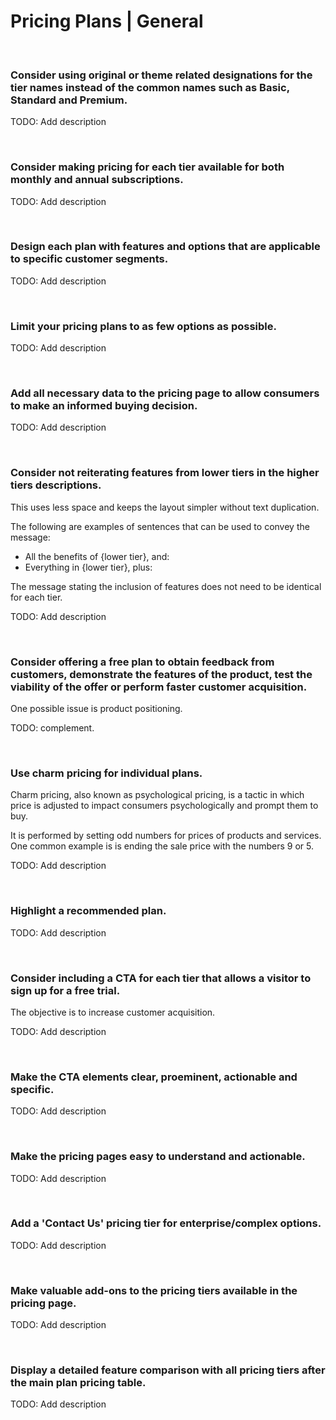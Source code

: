 # Pricing Plans | General
<br>


### Consider using original or theme related designations for the tier names instead of the common names such as Basic, Standard and Premium.

TODO: Add description

<br>


### Consider making pricing for each tier available for both monthly and annual subscriptions.

TODO: Add description

<br>


### Design each plan with features and options that are applicable to specific customer segments.

TODO: Add description

<br>


### Limit your pricing plans to as few options as possible.

TODO: Add description

<br>


### Add all necessary data to the pricing page to allow consumers to make an informed buying decision.

TODO: Add description

<br>


### Consider not reiterating features from lower tiers in the higher tiers descriptions.

This uses less space and keeps the layout simpler without text duplication.

The following are examples of sentences that can be used to convey the message:
- All the benefits of {lower tier}, and:
- Everything in {lower tier}, plus:

The message stating the inclusion of features does not need to be identical for each tier.

TODO: Add description

<br>


### Consider offering a free plan to obtain feedback from customers, demonstrate the features of the product, test the viability of the offer or perform faster customer acquisition.

One possible issue is product positioning.

TODO: complement.

<br>


### Use charm pricing for individual plans.

Charm pricing, also known as psychological pricing, is a tactic in which price is adjusted to impact consumers psychologically and prompt them to buy.

It is performed by setting odd numbers for prices of products and services. One common example is is ending the sale price with the numbers 9 or 5.

TODO: Add description

<br>


### Highlight a recommended plan.

TODO: Add description

<br>


### Consider including a CTA for each tier that allows a visitor to sign up for a free trial.

The objective is to increase customer acquisition.

TODO: Add description

<br>


### Make the CTA elements clear, proeminent, actionable and specific.

TODO: Add description

<br>


### Make the pricing pages easy to understand and actionable.

TODO: Add description

<br>


### Add a 'Contact Us' pricing tier for enterprise/complex options.

TODO: Add description

<br>


### Make valuable add-ons to the pricing tiers available in the pricing page.

TODO: Add description

<br>


### Display a detailed feature comparison with all pricing tiers after the main plan pricing table.

TODO: Add description

<br>

